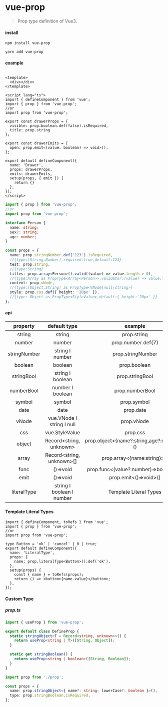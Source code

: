 # vue-prop

> Prop type definition of Vue3.

#### install

```shell
npm install vue-prop

yarn add vue-prop
```

#### example

```vue

<template>
  <div></div>
</template>

<script lang="ts">
import { defineComponent } from 'vue';
import { prop } from 'vue-prop';
//or
import prop from 'vue-prop';

export const drawerProps = {
  visible: prop.boolean.def(false).isRequired,
  title: prop.string
};

export const drawerEmits = {
  open: prop.emit<(value: boolean) => void>(),
};

export default defineComponent({
  name: 'Drawer',
  props: drawerProps,
  emits: drawerEmits,
  setup(props, { emit }) {
    return {}
  },
});
</script>

```

```ts
import { prop } from 'vue-prop';
//or
import prop from 'vue-prop';

interface Person {
  name: string;
  sex?: string;
  age: number;
}

const props = {
  name: prop.stringNumber.def('123').isRequired,
  //{type:[String,Number],required:true,default:123}
  test: prop.string,
  //{type:String}
  titles: prop.array<Person>().valid((value) => value.length > 0),
  //{type:Array as PropType<Array<Person>>,validator:(value) => value.length > 0}
  content: prop.vNode,
  //{type:[Object,String] as PropType<VNode|null|string>}
  style: prop.css.def({ height: '20px' }),
  //{type: Object as PropType<StyleValue>,default:{ height:'20px' }}
};
```

#### api

|   property   |            default type             |                          example                          |
|:------------:|:-----------------------------------:|:---------------------------------------------------------:|
|    string    |               string                |                        prop.string                        |
|    number    |               number                |                    prop.number.def(7)                     |
| stringNumber |        string &Iota; number         |                     prop.stringNumber                     |
|   boolean    |               boolean               |                       prop.boolean                        |
|  stringBool  |        string &Iota; boolean        |                      prop.stringBool                      |
|  numberBool  |        number &Iota; boolean        |                      prop.numberBool                      |
|    symbol    |               symbol                |                        prop.symbol                        |
|     date     |                date                 |                         prop.date                         |
|    vNode     | vue.VNode &Iota; string &Iota; null |                        prop.vNode                         |
|     css      |           vue.StyleValue            |                         prop.css                          |
|    object    |       Record<string, unknown>       |         prop.object<{name?:string,age?:number}>()         |
|    array     |      Record<string, unknown>[]      |                prop.array<{name:string}>()                |
|     func     |              ()=>void               |          prop.func<(value?:number)=>boolean>()            |
|     emit     |              ()=>void               |                   prop.emit<()=>void>()                   |
| literalType  | string &Iota; boolean &Iota; number |                  Template Literal Types                   |

#### Template Literal Types

```tsx
import { defineComponent, toRefs } from 'vue';
import { prop } from 'vue-prop';
//or
import prop from 'vue-prop';

type Button = 'ok' | 'cancel' | 0 | true;
export default defineComponent({
  name: 'LiteralType',
  props: {
    name: prop.literalType<Button>().def('ok'),
  },
  setup(props) {
    const { name } = toRefs(props);
    return () => <button>{name.value}</button>;
  },
});
```

#### Custom Type

##### _prop.ts_

```ts
import { useProp } from 'vue-prop';

export default class DefineProp {
  static stringObject<T = Record<string, unknown>>() {
    return useProp<string | T>([String, Object]);
  }

  static get stringBoolean() {
    return useProp<string | boolean>([String, Boolean]);
  }
}


```

```ts
import prop from './prop';

const props = {
  name: prop.stringObject<{ name?: string; lowerCase?: boolean }>(),
  type: prop.stringBoolean.isRequired,
};
```
